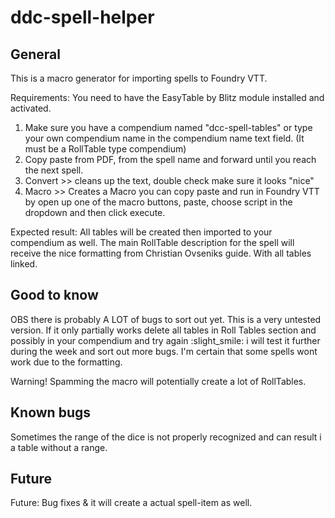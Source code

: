# ddc-spell-helper

## General

This is a macro generator for importing spells to Foundry VTT. 

Requirements: You need to have the EasyTable by Blitz module installed and activated. 

1. Make sure you have a compendium named "dcc-spell-tables" or type your own compendium name in the compendium name text field. (It must be a RollTable type compendium)
2. Copy paste from PDF, from the spell name and forward until you reach the next spell.
3. Convert >> cleans up the text,  double check make sure it looks "nice"
4. Macro >> Creates a Macro you can copy paste and run in Foundry VTT  by open up one of the macro buttons, paste,  choose script in the dropdown and then click execute.

Expected result: All tables will be created then imported to your compendium as well. The main RollTable description for the spell will receive the nice formatting from Christian Ovseniks guide. With all tables linked.


## Good to know

OBS there is probably A LOT of bugs to sort out yet. This is a very untested version. If it only partially works delete all tables in Roll Tables section and possibly in your compendium and try again :slight_smile: i will test it further during the week and sort out more bugs. I'm certain that some spells wont work due to the formatting. 

Warning! Spamming the macro will potentially create a lot of RollTables.

## Known bugs

Sometimes the range of the dice is not properly recognized and can result i a table without a range.

## Future
Future: Bug fixes & it will create a actual spell-item as well.
